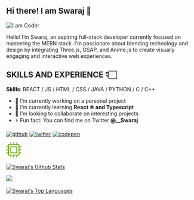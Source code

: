 ## Hi there! I am Swaraj 👋

![I am Coder ](https://media.giphy.com/media/qgQUggAC3Pfv687qPC/giphy.gif)

Hello! I’m Swaraj, an aspiring full-stack developer currently focused on mastering the MERN stack. I’m passionate about blending technology and design by integrating Three.js, GSAP, and Anime.js to create visually engaging and interactive web experiences.

## SKILLS AND EXPERIENCE 👇🏻

**Skills**: REACT / JS / HTML / CSS / JAVA / PYTHON / C / C++ 


- 🔭 I’m currently working on a personal project 
- 🌱 I’m currently learning **React ⚛ and Typescript**
- 👯 I’m looking to collaborate on interesting projects  
- ⚡ Fun fact: You can find me on Twitter **@__Swaraj**


[<img src='https://cdn.jsdelivr.net/npm/simple-icons@3.0.1/icons/github.svg' alt='github' height='40'>](https://github.com/Swaraj-Singh-30)  [<img src='https://cdn.jsdelivr.net/npm/simple-icons@3.0.1/icons/twitter.svg' alt='twitter' height='40'>](https://twitter.com/Swaraj_Singh__)  [<img src='https://cdn.jsdelivr.net/npm/simple-icons@3.0.1/icons/codepen.svg' alt='codepen' height='40'>](https://codepen.io/Swaraj_Singh__)  

<a href='https://docs.github.com/en/developers'><img src='https://raw.githubusercontent.com/acervenky/animated-github-badges/master/assets/devbadge.gif' width='40' height='40'></a> 

 <a href="https://github.com/Swaraj-Singh-30"><img alt="Swaraj's Github Stats" src="https://github-readme-stats.vercel.app/api?username=Swaraj-Singh-30&show_icons=true&count_private=true&theme=react&hide_border=true&bg_color=241e4e" /></a>
 
 <a href="http://www.github.com/Swaraj-Singh-30"><img src="https://github-readme-streak-stats.herokuapp.com/?user=Swaraj-Singh-30&stroke=ffffff&background=241e4e&ring=ffd046&fire=5BCDEC&currStreakNum=ffffff&currStreakLabel=5BCDEC&sideNums=ffffff&sideLabels=ffffff&dates=ffffff&hide_border=true" /></a>
 
 <a href="https://github.com/Swaraj-Singh-30"><img alt="Swaraj's Top Languages" src="https://github-readme-stats.vercel.app/api/top-langs/?username=Swaraj-Singh-30&langs_count=8&count_private=true&layout=compact&theme=react&hide_border=true&bg_color=241e4e"/></a>
 

